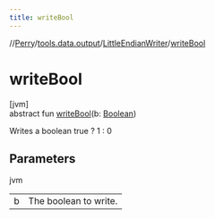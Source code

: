 ```yaml
---
title: writeBool
---
```

//[Perry](../../../index.html)/[tools.data.output](../index.html)/[LittleEndianWriter](index.html)/[writeBool](write-bool.html)



# writeBool



[jvm]\
abstract fun [writeBool](write-bool.html)(b: [Boolean](https://kotlinlang.org/api/latest/jvm/stdlib/kotlin/-boolean/index.html))



Writes a boolean true ? 1 : 0



## Parameters


jvm

| | |
|---|---|
| b | The boolean to write. |




